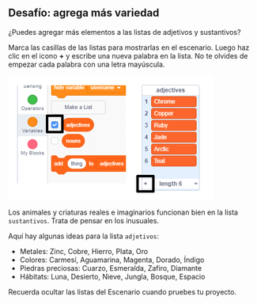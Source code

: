 ## Desafío: agrega más variedad

¿Puedes agregar más elementos a las listas de adjetivos y sustantivos?

Marca las casillas de las listas para mostrarlas en el escenario. Luego haz clic en el icono **+** y escribe una nueva palabra en la lista. No te olvides de empezar cada palabra con una letra mayúscula.

![captura de pantalla](images/usernames-add.png)

Los animales y criaturas reales e imaginarios funcionan bien en la lista `sustantivos`. Trata de pensar en los inusuales.

Aquí hay algunas ideas para la lista `adjetivos`:

+ Metales: Zinc, Cobre, Hierro, Plata, Oro
+ Colores: Carmesí, Aguamarina, Magenta, Dorado, Índigo
+ Piedras preciosas: Cuarzo, Esmeralda, Zafiro, Diamante
+ Hábitats: Luna, Desierto, Nieve, Jungla, Bosque, Espacio

Recuerda ocultar las listas del Escenario cuando pruebes tu proyecto.